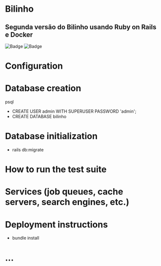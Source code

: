 # Bilinho

##  Segunda versão do Bilinho usando Ruby on Rails e Docker 

![Badge](https://img.shields.io/static/v1?label=Ruby&message=2.7.0&color=red&style=for-the-badge&logo=ruby) ![Badge](https://img.shields.io/static/v1?label=Rails&message=6.1.4&color=red&style=for-the-badge&logo=rails)


# Configuration

# Database creation

psql
* CREATE USER admin WITH SUPERUSER PASSWORD 'admin';
* CREATE DATABASE bilinho

# Database initialization

* rails db:migrate

# How to run the test suite

# Services (job queues, cache servers, search engines, etc.)

# Deployment instructions

 * bundle install

# ...


